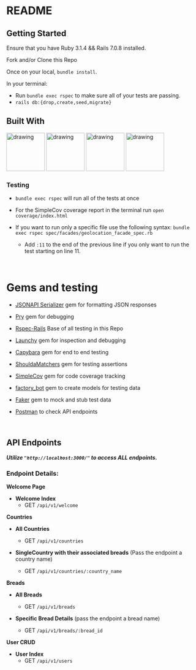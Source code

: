 # README

## Getting Started

Ensure that you have Ruby 3.1.4 && Rails 7.0.8 installed.

Fork and/or Clone this Repo

Once on your local, `bundle install`.

In your terminal:
- Run `bundle exec rspec` to make sure all of your tests are passing.
- `rails db:{drop,create,seed,migrate}`

## Built With
<img src="https://logowik.com/content/uploads/images/heroku8748.jpg" alt="drawing" width="100"/>
<img src="https://logowik.com/content/uploads/images/circleci8026.jpg" alt="drawing" width="100"/>
<img src="https://logowik.com/content/uploads/images/ruby.jpg" alt="drawing" width="100"/>
<img src="https://logowik.com/content/uploads/images/rails5177.logowik.com.webp" alt="drawing" width="100"/>



### Testing

- `bundle exec rspec` will run all of the tests at once 
- For the SimpleCov coverage report in the terminal run `open coverage/index.html`

- If you want to run only a specific file use the following syntax: `bundle exec rspec spec/facades/geolocation_facade_spec.rb`
  -  Add `:11` to the end of the previous line if you only want to run the test starting on line 11. 


<br>

# Gems and testing 
<!-- - [Faraday](https://github.com/lostisland/faraday) gem to interact with APIs -->
- [JSONAPI Serializer](https://github.com/jsonapi-serializer/jsonapi-serializer) gem for formatting JSON responses
- [Pry](https://github.com/pry/pry) gem for debugging
- [Rspec-Rails](https://github.com/rspec/rspec-rails) Base of all testing in this Repo
- [Launchy](https://github.com/copiousfreetime/launchy) gem for inspection and debugging
- [Capybara](https://github.com/morris-lab/Capybara) gem for end to end testing 
- [ShouldaMatchers](https://github.com/thoughtbot/shoulda-matchers) gem for testing assertions
- [SimpleCov](https://github.com/simplecov-ruby/simplecov) gem for code coverage tracking
- [factory_bot](https://github.com/thoughtbot/factory_bot) gem to create models for testing data
- [Faker](https://github.com/faker-ruby/faker) gem to mock and stub test data

- [Postman](https://www.postman.com/) to check API endpoints

<br>

## API Endpoints

***Utilize `"http://localhost:3000/"` to access ALL endpoints.*** 

### Endpoint Details:

**Welcome Page**
  - **Welcome Index**
    - GET `/api/v1/welcome`

**Countries**
  - **All Countries**
    - GET `/api/v1/countries`

  - **SingleCountry with their associated breads** (Pass the endpoint a country name)
    - GET `/api/v1/countries/:country_name`

**Breads**
  - **All Breads**
    - GET `/api/v1/breads`

  - **Specific Bread Details** (pass the endpoint a bread name)
    - GET `/api/v1/breads/:bread_id`


**User CRUD**
 - **User Index**
    - GET `/api/v1/users`
